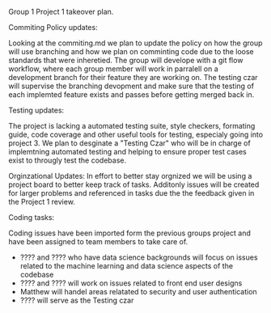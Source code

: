 Group 1 Project 1 takeover plan.

Commiting Policy updates:

Looking at the commiting.md we plan to update the policy on how the group will use branching and how we plan on comminting code due to the loose standards that were inheretied.
The group will develope with a git flow workflow, where each group member will work in parralell on a development branch for their feature they are working on. The testing czar
will supervise the branching devopment and make sure that the testing of each implemted feature exists and passes before getting merged back in.

Testing updates:

The project is lacking a automated testing suite, style checkers, formating guide, code coverage and other useful tools for testing, especialy going into project 3. We plan to
desginate a "Testing Czar" who will be in charge of implemtning automated testing and helping to ensure proper test cases exist to througly test the codebase.

Orginzational Updates: In effort to better stay orgnized we will be using a project board to better keep track of tasks. Additonly issues will be created for larger problems and
referenced in tasks due the the feedback given in the Project 1 review.

Coding tasks:

Coding issues have been imported form the previous groups project and have been assigned to team members to take care of. 
- ???? and ???? who have data science backgrounds will focus on issues related to the machine learning and data science aspects of the codebase
- ???? and ???? will work on issues related to front end user designs
- Matthew will handel areas relatated to security and user authentication
- ???? will serve as the Testing czar
